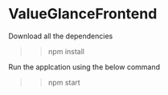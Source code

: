 # ValueGlanceFrontend

Download all the dependencies
>> npm install

Run the applcation using the below command
>> npm start
